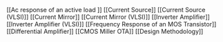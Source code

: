 [[Ac response of an active load ]]
[[Current Source]]
[[Current Source (VLSI)]]
[[Current Mirror]]
[[Current Mirror (VLSI)]]
[[Inverter Amplifier]]
[[Inverter Amplifier (VLSI)]]
[[Frequency Response of an MOS Transistor]]
[[Differential Amplifier]]
[[CMOS Miller OTA]]
[[Design Methodology]]
